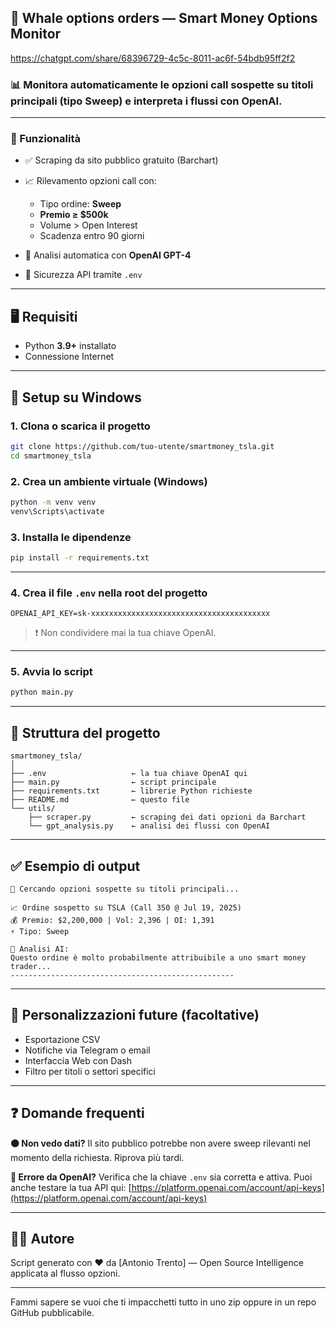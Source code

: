 ## 📘 Whale options orders — Smart Money Options Monitor

https://chatgpt.com/share/68396729-4c5c-8011-ac6f-54bdb95ff2f2

### 📊 Monitora automaticamente le opzioni call sospette su titoli principali (tipo Sweep) e interpreta i flussi con OpenAI.

---

### 🚀 Funzionalità

* ✅ Scraping da sito pubblico gratuito (Barchart)
* 📈 Rilevamento opzioni call con:

  * Tipo ordine: **Sweep**
  * **Premio ≥ \$500k**
  * Volume > Open Interest
  * Scadenza entro 90 giorni
* 🤖 Analisi automatica con **OpenAI GPT-4**
* 🔐 Sicurezza API tramite `.env`

---

## 🖥️ Requisiti

* Python **3.9+** installato
* Connessione Internet

---

## 🔧 Setup su Windows

### 1. Clona o scarica il progetto

```bash
git clone https://github.com/tuo-utente/smartmoney_tsla.git
cd smartmoney_tsla
```

### 2. Crea un ambiente virtuale (Windows)

```bash
python -m venv venv
venv\Scripts\activate
```

### 3. Installa le dipendenze

```bash
pip install -r requirements.txt
```

---

### 4. Crea il file `.env` nella root del progetto

```
OPENAI_API_KEY=sk-xxxxxxxxxxxxxxxxxxxxxxxxxxxxxxxxxxxxxxxx
```

> ❗ Non condividere mai la tua chiave OpenAI.

---

### 5. Avvia lo script

```bash
python main.py
```

---

## 📂 Struttura del progetto

```
smartmoney_tsla/
│
├── .env                   ← la tua chiave OpenAI qui
├── main.py                ← script principale
├── requirements.txt       ← librerie Python richieste
├── README.md              ← questo file
└── utils/
    ├── scraper.py         ← scraping dei dati opzioni da Barchart
    └── gpt_analysis.py    ← analisi dei flussi con OpenAI
```

---

## ✅ Esempio di output

```
📡 Cercando opzioni sospette su titoli principali...

📈 Ordine sospetto su TSLA (Call 350 @ Jul 19, 2025)
💰 Premio: $2,200,000 | Vol: 2,396 | OI: 1,391
⚡ Tipo: Sweep

🧠 Analisi AI:
Questo ordine è molto probabilmente attribuibile a uno smart money trader...
--------------------------------------------------
```

---

## 📌 Personalizzazioni future (facoltative)

* Esportazione CSV
* Notifiche via Telegram o email
* Interfaccia Web con Dash
* Filtro per titoli o settori specifici

---

## ❓ Domande frequenti

**🟠 Non vedo dati?**
Il sito pubblico potrebbe non avere sweep rilevanti nel momento della richiesta. Riprova più tardi.

**🔴 Errore da OpenAI?**
Verifica che la chiave `.env` sia corretta e attiva. Puoi anche testare la tua API qui: [https://platform.openai.com/account/api-keys](https://platform.openai.com/account/api-keys)

---

## 👨‍💻 Autore

Script generato con ❤️ da \[Antonio Trento] — Open Source Intelligence applicata al flusso opzioni.

---

Fammi sapere se vuoi che ti impacchetti tutto in uno zip oppure in un repo GitHub pubblicabile.
